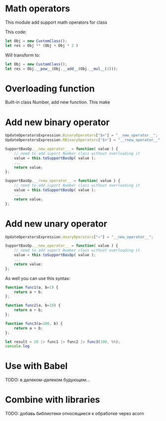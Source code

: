 # Math operators

This module add support math operators for class


This code:

````js 
let Obj = new CustomClass();
let res = Obj ** (Obj + Obj * 2 )
````

Will transform to:

````js
let Obj = new CustomClass();
let res = Obj.__pow__(Obj.__add__(Obj.__mul__(2)));
````

# Overloading function

Built-in class Number, add new function. This make 

# Add new binary operator

````js
UpdateOperatorsExpression.BinaryOperators["$>"] = "__new_operator__";
UpdateOperatorsExpression.RBinaryOperators["$>"] = "__rnew_operator__";

SupportBasOp.__new_operator__ = function( value ) {
    // need to add suport Number class without overloading it
    value = this.toSupportBasOp( value );
    ...
    return value;
};

SupportBasOp.__rnew_operator__ = function( value ) {
    // need to add suport Number class without overloading it
    value = this.toSupportBasOp( value );
    ...
    return value;
};
````

# Add new unary operator

````js
UpdateOperatorsExpression.UnaryOperators["∠"] = "__new_operator__";

SupportBasOp.__new_operator__ = function( value ) {
    // need to add suport Number class without overloading it
    value = this.toSupportBasOp( value );
    ...
    return value;
};
````

As well you can use this syntax:

````js 
function func1(a, b=1) {
    return a + b;
};

function func2(a, b=10) {
    return a + b;
};

function func3(a=100, b) {
    return a + b;
};

let result = 20 |> func1 |> func2 |> func3(100, %%);
console.log
````

# Use with Babel

TODO: в далеком-далеком будующем...

# Combine with libraries

TODO: добавь библиотеки относящиеся к обработке через acorn
